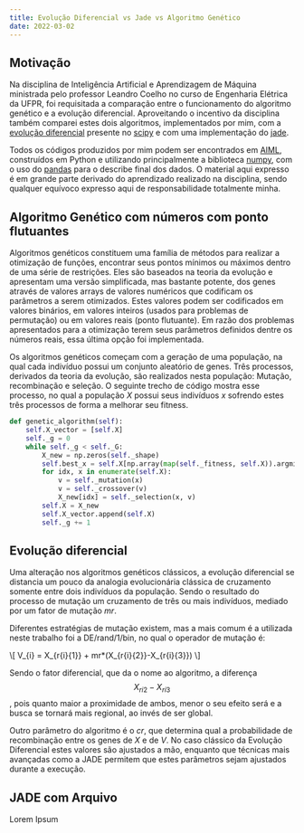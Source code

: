 ```yaml
---
title: Evolução Diferencial vs Jade vs Algoritmo Genético
date: 2022-03-02
---
```


## Motivação

Na disciplina de Inteligência Artificial e Aprendizagem de Máquina ministrada pelo professor Leandro Coelho no curso de Engenharia Elétrica da UFPR, foi requisitada a comparação entre o funcionamento do algoritmo genético e a evolução diferencial. Aproveitando o incentivo da disciplina também comparei estes dois algoritmos, implementados por mim, com a [evolução diferencial](https://link.springer.com/article/10.1023/A:1008202821328) presente no [scipy](https://docs.scipy.org/doc/scipy/reference/generated/scipy.optimize.differential_evolution.html) e com uma implementação do [jade](https://ieeexplore.ieee.org/document/5208221).

Todos os códigos produzidos por mim podem ser encontrados em [AIML](https://github.com/CaioMizerkowski/AIML), construídos em Python e utilizando principalmente a biblioteca [numpy](https://numpy.org/), com o uso do [pandas](https://pandas.pydata.org/) para o describe final dos dados. O material aqui expresso é em grande parte derivado do aprendizado realizado na disciplina, sendo qualquer equívoco expresso aqui de responsabilidade totalmente minha.

## Algoritmo Genético com números com ponto flutuantes

Algoritmos genéticos constituem uma família de métodos para realizar a otimização de funções, encontrar seus pontos mínimos ou máximos dentro de uma série de restrições. Eles são baseados na teoria da evolução e apresentam uma versão simplificada, mas bastante potente, dos genes através de valores arrays de valores numéricos que codificam os parâmetros a serem otimizados. Estes valores podem ser codificados em valores binários, em valores inteiros (usados para problemas de permutação) ou em valores reais (ponto flutuante). Em razão dos problemas apresentados para a otimização terem seus parâmetros definidos dentre os números reais, essa última opção foi implementada.

Os algoritmos genéticos começam com a geração de uma população, na qual cada indivíduo possui um conjunto aleatório de genes. Três processos, derivados da teoria da evolução, são realizados nesta população: Mutação, recombinação e seleção. O seguinte trecho de código mostra esse processo, no qual a população *X* possui seus indivíduos _x_ sofrendo estes três processos de forma a melhorar seu fitness.

```python
def genetic_algorithm(self):
    self.X_vector = [self.X]
    self._g = 0
    while self._g < self._G:
        X_new = np.zeros(self._shape)
        self.best_x = self.X[np.array(map(self._fitness, self.X)).argmin()]
        for idx, x in enumerate(self.X):
            v = self._mutation(x)
            v = self._crossover(v)
            X_new[idx] = self._selection(x, v)
        self.X = X_new
        self.X_vector.append(self.X)
        self._g += 1
```

## Evolução diferencial

Uma alteração nos algoritmos genéticos clássicos, a evolução diferencial se distancia um pouco da analogia evolucionária clássica de cruzamento somente entre dois indivíduos da população. Sendo o resultado do processo de mutação um cruzamento de três ou mais indivíduos, mediado por um fator de mutação _mr_.

Diferentes estratégias de mutação existem, mas a mais comum é a utilizada neste trabalho foi a DE/rand/1/bin, no qual o operador de mutação é:

\\[ V_{i} = X_{r{i}{1}} + mr*(X_{r{i}{2}}-X_{r{i}{3}}) \\]

Sendo o fator diferencial, que da o nome ao algoritmo, a diferença $$X_{r{i}{2}}-X_{r{i}{3}}$$, pois quanto maior a proximidade de ambos, menor o seu efeito será e a busca se tornará mais regional, ao invés de ser global.

Outro parâmetro do algoritmo é o _cr_, que determina qual a probabilidade de recombinação entre os genes de *X* e de *V*. No caso clássico da Evolução Diferencial estes valores são ajustados a mão, enquanto que técnicas mais avançadas como a JADE permitem que estes parâmetros sejam ajustados durante a execução.

## JADE com Arquivo

Lorem Ipsum


